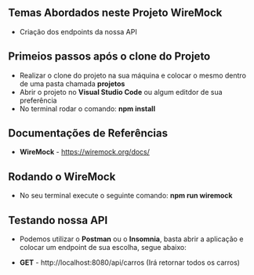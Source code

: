 ## Temas Abordados neste Projeto WireMock

* Criação dos endpoints da nossa API

## Primeios passos após o clone do Projeto

* Realizar o clone do projeto na sua máquina e colocar o mesmo dentro de uma pasta chamada **projetos**
* Abrir o projeto no **Visual Studio Code** ou algum editdor de sua preferência
* No terminal rodar o comando: **npm install**

## Documentações de Referências

* **WireMock** - https://wiremock.org/docs/

## Rodando o WireMock

* No seu terminal execute o seguinte comando: **npm run wiremock**

## Testando nossa API

* Podemos utilizar o **Postman** ou o **Insomnia**, basta abrir a aplicação e colocar um endpoint de sua escolha, segue abaixo:

* **GET** - http://localhost:8080/api/carros (Irá retornar todos os carros)